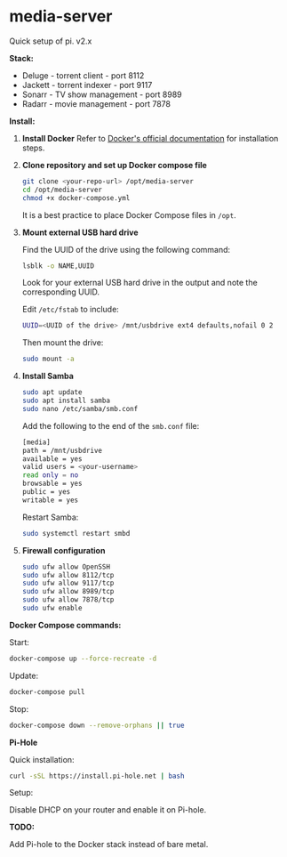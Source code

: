 # media-server

Quick setup of pi. v2.x

**Stack:**

* Deluge - torrent client - port 8112
* Jackett - torrent indexer - port 9117
* Sonarr - TV show management - port 8989
* Radarr - movie management - port 7878

**Install:**

1. **Install Docker**
   Refer to [Docker's official documentation](https://docs.docker.com/engine/install/ubuntu/) for installation steps.

2. **Clone repository and set up Docker compose file**
   ```bash
   git clone <your-repo-url> /opt/media-server
   cd /opt/media-server
   chmod +x docker-compose.yml
   ```
   It is a best practice to place Docker Compose files in `/opt`.

3. **Mount external USB hard drive**

   Find the UUID of the drive using the following command:

   ```bash
   lsblk -o NAME,UUID
   ```
   Look for your external USB hard drive in the output and note the corresponding UUID.
   
   Edit `/etc/fstab` to include:
   ```bash
   UUID=<UUID of the drive> /mnt/usbdrive ext4 defaults,nofail 0 2
   ```
   Then mount the drive:
   ```bash
   sudo mount -a
   ```

5. **Install Samba**
   ```bash
   sudo apt update
   sudo apt install samba
   sudo nano /etc/samba/smb.conf
   ```
   Add the following to the end of the `smb.conf` file:
   ```bash
   [media]
   path = /mnt/usbdrive
   available = yes
   valid users = <your-username>
   read only = no
   browsable = yes
   public = yes
   writable = yes
   ```
   Restart Samba:
   ```bash
   sudo systemctl restart smbd
   ```

6. **Firewall configuration**
   ```bash
   sudo ufw allow OpenSSH
   sudo ufw allow 8112/tcp
   sudo ufw allow 9117/tcp
   sudo ufw allow 8989/tcp
   sudo ufw allow 7878/tcp
   sudo ufw enable
   ```

**Docker Compose commands:**

Start:
```bash
docker-compose up --force-recreate -d
```

Update:
```bash
docker-compose pull
```

Stop:
```bash
docker-compose down --remove-orphans || true
```

**Pi-Hole**

Quick installation:
```bash
curl -sSL https://install.pi-hole.net | bash
```

Setup:

Disable DHCP on your router and enable it on Pi-hole.

**TODO:**

Add Pi-hole to the Docker stack instead of bare metal.
